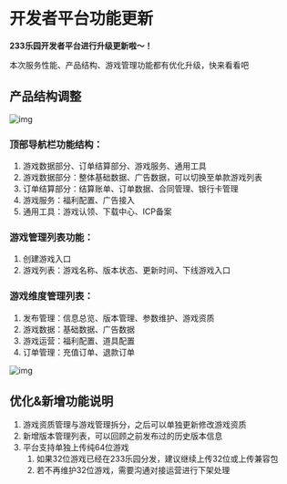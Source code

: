 # 开发者平台功能更新

**233乐园开发者平台进行升级更新啦～！**

本次服务性能、产品结构、游戏管理功能都有优化升级，快来看看吧

## 产品结构调整

![img](https://arkimg.ark.online/(null)-20240524192454983.png)

### **顶部导航栏功能结构：**

1. 游戏数据部分、订单结算部分、游戏服务、通用工具
2. 游戏数据部分：整体基础数据、广告数据，可以切换至单款游戏列表
3. 订单结算部分：结算账单、订单数据、合同管理、银行卡管理
4. 游戏服务：福利配置、广告接入
5. 通用工具：游戏认领、下载中心、ICP备案

### **游戏管理列表功能：**

1. 创建游戏入口
2. 游戏列表：游戏名称、版本状态、更新时间、下线游戏入口

### **游戏维度管理列表：**

1. 发布管理：信息总览、版本管理、参数维护、游戏资质
2. 游戏数据：基础数据、广告数据
3. 游戏运营：福利配置、道具配置
4. 订单管理：充值订单、退款订单

![img](https://arkimg.ark.online/(null)-20240524192454704.png)

## 优化&新增功能说明

1. 游戏资质管理与游戏管理拆分，之后可以单独更新修改游戏资质
2. 新增版本管理列表，可以回顾之前发布过的历史版本信息
3. 平台支持单独上传纯64位游戏
   1. 如果32位游戏已经在233乐园分发，建议继续上传32位或上传兼容包
   2. 若不再维护32位游戏，需要沟通对接运营进行下架处理